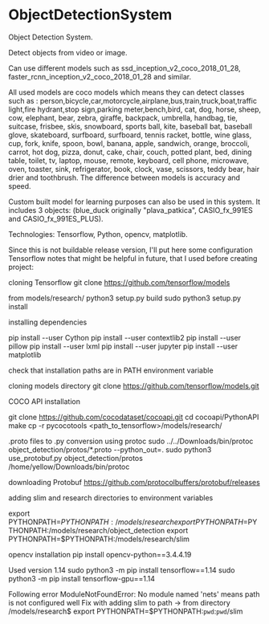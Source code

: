 # ObjectDetectionSystem
Object Detection System.

Detect objects from video or image.

Can use different models such as   ssd_inception_v2_coco_2018_01_28, faster_rcnn_inception_v2_coco_2018_01_28 and similar. 

All used models are coco models which means they can detect classes such as :
person,bicycle,car,motorcycle,airplane,bus,train,truck,boat,traffic light,fire hydrant,stop sign,parking meter,bench,bird, cat, dog, horse, sheep, cow, elephant, bear, zebra, giraffe, backpack, umbrella, handbag, tie, suitcase, frisbee, skis, snowboard, sports ball, kite, baseball bat, baseball glove, skateboard, surfboard, surfboard, tennis racket, bottle, wine glass, cup, fork, knife, spoon, bowl, banana, apple, sandwich, orange, broccoli, carrot, hot dog, pizza, donut, cake, chair, couch, potted plant, bed, dining table, toilet, tv, laptop, mouse, remote, keyboard, cell phone, microwave, oven, toaster, sink, refrigerator, book, clock, vase, scissors, teddy bear, hair drier and toothbrush. 
The difference between models is accuracy and speed. 

Custom built model for learning purposes can also be used in this system. It includes 3 objects:
(blue_duck originally "plava_patkica", CASIO_fx_991ES and CASIO_fx_991ES_PLUS). 

Technologies: Tensorflow, Python, opencv, matplotlib.

Since this is not buildable release version, I'll put here some configuration Tensorflow notes that might be helpful in future, that I used before creating project:

cloning Tensorflow
git clone https://github.com/tensorflow/models

from models/research/
python3 setup.py build
sudo python3 setup.py install

installing dependencies

pip install --user Cython
pip install --user contextlib2
pip install --user pillow
pip install --user lxml
pip install --user jupyter
pip install --user matplotlib

check that installation paths are in PATH environment variable

cloning models directory 
git clone https://github.com/tensorflow/models.git

COCO API installation 

git clone https://github.com/cocodataset/cocoapi.git
cd cocoapi/PythonAPI
make
cp -r pycocotools <path_to_tensorflow>/models/research/

.proto files to .py conversion using protoc
sudo ../../Downloads/bin/protoc object_detection/protos/*.proto --python_out=.
sudo python3 use_protobuf.py object_detection/protos /home/yellow/Downloads/bin/protoc

downloading Protobuf
https://github.com/protocolbuffers/protobuf/releases

adding slim and research directories to environment variables 

export PYTHONPATH=$PYTHONPATH:/models/research
export PYTHONPATH=$PYTHONPATH:/models/research/object_detection
export PYTHONPATH=$PYTHONPATH:/models/research/slim

opencv installation 
pip install opencv-python==3.4.4.19


Used version 1.14
sudo python3 -m pip install tensorflow==1.14
sudo python3 -m pip install tensorflow-gpu==1.14

Following error 
ModuleNotFoundError: No module named 'nets'
means path is not configured well 
Fix with adding slim to path -> from directory  /models/research$ export PYTHONPATH=$PYTHONPATH:`pwd`:`pwd`/slim


